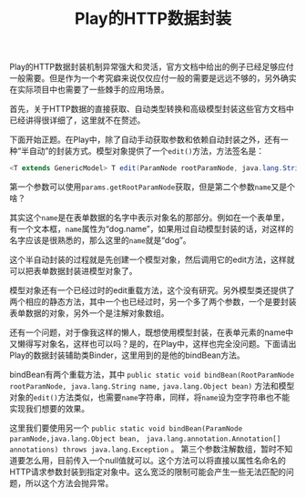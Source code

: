 ﻿---
layout: post
title: Play的HTTP数据封装
category: 研究备忘
tags: [play框架, 数据封装]
excerpt: >
  Play的HTTP数据封装机制异常强大和灵活，官方文档中给出的例子已经足够应付一般需要。但是作为一个考究癖来说仅仅应付一般的需要是远远不够的，另外确实在实际项目中也需要了一些棘手的应用场景...
---

Play的HTTP数据封装机制异常强大和灵活，官方文档中给出的例子已经足够应付一般需要。但是作为一个考究癖来说仅仅应付一般的需要是远远不够的，另外确实在实际项目中也需要了一些棘手的应用场景。

首先，关于HTTP数据的直接获取、自动类型转换和高级模型封装这些官方文档中已经讲得很详细了，这里就不在赘述。

下面开始正题。在Play中，除了自动手动获取参数和依赖自动封装之外，还有一种“半自动”的封装方式。模型对象提供了一个`edit()`方法，方法签名是：

``` java
<T extends GenericModel> T edit(ParamNode rootParamNode, java.lang.String name)
```

第一个参数可以使用`params.getRootParamNode`获取，但是第二个参数`name`又是个啥？

其实这个`name`是在表单数据的名字中表示对象名的那部分。例如在一个表单里，有一个文本框，`name`属性为“dog.name”，如果用过自动模型封装的话，对这样的名字应该是很熟悉的，那么这里的`name`就是“dog”。

这个半自动封装的过程就是先创建一个模型对象，然后调用它的edit方法，这样就可以把表单数据封装进模型对象了。

模型对象还有一个已经过时的edit重载方法，这个没有研究。另外模型类还提供了两个相应的静态方法，其中一个也已经过时，另一个多了两个参数，一个是要封装表单数据的对象，另外一个是注解对象数组。

还有一个问题，对于像我这样的懒人，既想使用模型封装，在表单元素的name中又懒得写对象名，这样也可以吗？是的，在Play中，这样也完全没问题。下面请出Play的数据封装辅助类Binder，这里用到的是他的bindBean方法。

bindBean有两个重载方法，其中
`public static void bindBean(RootParamNode rootParamNode, java.lang.String name,`
`java.lang.Object bean)`
方法和模型对象的`edit()`方法类似，也需要`name`字符串，同样，将`name`设为空字符串也不能实现我们想要的效果。

这里我们要使用另一个
`public static void bindBean(ParamNode paramNode,java.lang.Object bean, `
`java.lang.annotation.Annotation[] annotations) throws java.lang.Exception` 。
第三个参数注解数组，暂时不知道要怎么用，目前传入一个null值就可以。这个方法可以将直接以属性名命名的HTTP请求参数封装到指定对象中。这么宽泛的限制可能会产生一些无法匹配的问题，所以这个方法会抛异常。


